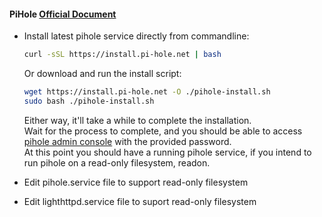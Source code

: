 #### PiHole [Official Document](https://docs.pi-hole.net/main/basic-install/)
- Install latest pihole service directly from commandline:
  ```bash
  curl -sSL https://install.pi-hole.net | bash
  ```
  Or download and run the install script:
  ```bash
  wget https://install.pi-hole.net -O ./pihole-install.sh
  sudo bash ./pihole-install.sh
  ```
  Either way, it'll take a while to complete the installation. </br>
  Wait for the process to complete, and you should be able to access [pihole admin console](http://localhost/admin/) with the provided password. </br>
  At this point you should have a running pihole service, if you intend to run pihole on a read-only filesystem, readon.
  
- Edit pihole.service file to support read-only filesystem
- Edit lighthttpd.service file to suport read-only filesystem

